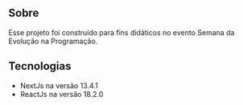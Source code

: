 ## Sobre

Esse projeto foi construído para fins didáticos no evento Semana da Evolução na Programação.

## Tecnologias

- NextJs na versão 13.4.1
- ReactJs na versão 18.2.0
